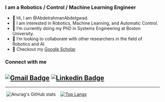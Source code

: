 ### I am a Robotics / Control / Machine Learning Engineer

- 👋 Hi, I am @AbdelrahmanAbdelgwad.
- 👀 I am interested in Robotics, Machine Learning, and Automatic Control.
- 🌱 I’m currently doing my PhD in Systems Engineering at Boston University.
- 👯 I’m looking to collaborate with other researchers in the field of Robotics and AI.
- 📰 Checkout my [Google Scholar]([https://ieeexplore.ieee.org/abstract/document/9892651](https://scholar.google.com/citations?user=qrq_piYAAAAJ&hl=en))

### Connect with me
[![Gmail Badge](https://img.shields.io/badge/-abdelrahman.abdelgawad@ejust.edu.eg-c14438?style=flat-square&logo=Gmail&logoColor=white&link=mailto:abdelrahman.abdelgawad@ejust.edu.eg)](mailto:abdelrahman.abdelgawad@ejust.edu.eg)
[![Linkedin Badge](https://img.shields.io/badge/-AbdelrahmanAbdelgawad-blue?style=flat-square&logo=Linkedin&logoColor=white&link=https://www.linkedin.com/in/abdelrahman-abdelgawad/)](https://www.linkedin.com/in/abdelrahman-abdelgawad-88a24a225/)
---


---
 
&nbsp;![Anurag's GitHub stats](https://github-readme-stats.vercel.app/api?username=AbdelrahmanAbdelgwad&count_private=true&theme=tokyonight)&nbsp;&nbsp;&nbsp;
[![Top Langs](https://github-readme-stats.vercel.app/api/top-langs/?username=AbdelrahmanAbdelgwad&layout=compact&langs_count=8)](https://github.com/anuraghazra/github-readme-stats)

<!--
[<img src = "imgs/Linkedin-logo-transparent-PNG.png" width = 20>](https://www.linkedin.com/in/abdelrahman-abdelgawad-88a24a225/)
-->

<!--
**AbdelrahmanAbdelgwad/AbdelrahmanAbdelgwad** is a ✨ _special_ ✨ repository because its `README.md` (this file) appears on your GitHub profile.

Here are some ideas to get you started:

- 🔭 I’m currently working on ...
- 🌱 I’m currently learning ...
- 👯 I’m looking to collaborate on ...
- 🤔 I’m looking for help with ...
- 💬 Ask me about ...
- 📫 How to reach me: ...
- 😄 Pronouns: ...
- ⚡ Fun fact: ...
-->
